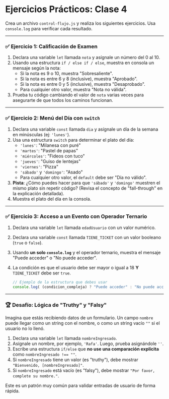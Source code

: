 # Ejercicios Prácticos: Clase 4

Crea un archivo `control-flujo.js` y realiza los siguientes ejercicios. Usa `console.log` para verificar cada resultado.

---

### ✅ Ejercicio 1: Calificación de Examen

1.  Declara una variable `let` llamada `nota` y asígnale un número del 0 al 10.
2.  Usando una estructura `if / else if / else`, muestra en consola un mensaje según la nota:
    -   Si la nota es 9 o 10, muestra "Sobresaliente".
    -   Si la nota es entre 6 y 8 (inclusive), muestra "Aprobado".
    -   Si la nota es entre 0 y 5 (inclusive), muestra "Desaprobado".
    -   Para cualquier otro valor, muestra "Nota no válida".
3.  Prueba tu código cambiando el valor de `nota` varias veces para asegurarte de que todos los caminos funcionan.

---

### ✅ Ejercicio 2: Menú del Día con `switch`

1.  Declara una variable `const` llamada `dia` y asígnale un día de la semana en minúsculas (ej: `'lunes'`).
2.  Usa una estructura `switch` para determinar el plato del día:
    -   `'lunes'`: "Milanesa con puré"
    -   `'martes'`: "Pastel de papas"
    -   `'miércoles'`: "Fideos con tuco"
    -   `'jueves'`: "Guiso de lentejas"
    -   `'viernes'`: "Pizza"
    -   `'sábado'` y `'domingo'`: "Asado"
    -   Para cualquier otro valor, el `default` debe ser "Día no válido".
3.  **Pista**: ¿Cómo puedes hacer para que `'sábado'` y `'domingo'` muestren el mismo plato sin repetir código? (Revisa el concepto de "fall-through" en la explicación detallada).
4.  Muestra el plato del día en la consola.

---

### ✅ Ejercicio 3: Acceso a un Evento con Operador Ternario

1.  Declara una variable `let` llamada `edadUsuario` con un valor numérico.
2.  Declara una variable `const` llamada `TIENE_TICKET` con un valor booleano (`true` o `false`).
3.  Usando **un solo `console.log`** y el operador ternario, muestra el mensaje "Puede acceder" o "No puede acceder".
4.  La condición es que el usuario debe ser mayor o igual a 18 **Y** `TIENE_TICKET` debe ser `true`.

    ```javascript
    // Ejemplo de la estructura que debes usar
    console.log( (condicion_compleja) ? "Puede acceder" : "No puede acceder" );
    ```

---

### 🏆 Desafío: Lógica de "Truthy" y "Falsy"

Imagina que estás recibiendo datos de un formulario. Un campo `nombre` puede llegar como un string con el nombre, o como un string vacío `""` si el usuario no lo llenó.

1.  Declara una variable `let` llamada `nombreIngresado`.
2.  Asígnale un nombre, por ejemplo, `'Rafa'`. Luego, prueba asignándole `''`.
3.  Escribe una estructura `if/else` que **no use una comparación explícita** como `nombreIngresado !== ""`.
4.  Si `nombreIngresado` tiene un valor (es "truthy"), debe mostrar `"Bienvenido, [nombreIngresado]"`.
5.  Si `nombreIngresado` está vacío (es "falsy"), debe mostrar `"Por favor, complete su nombre."`.

Este es un patrón muy común para validar entradas de usuario de forma rápida.
